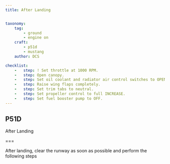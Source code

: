 ```yaml
---
title: After Landing  


taxonomy:
    tag:
        - ground
        - engine on
    craft:
        - p51d
        - mustang
    author: DCS

checklist:
    -   step: ! Set throttle at 1000 RPM.
    -   step: Open canopy.
    -   step: Set oil coolant and radiator air control switches to OPEN. Release switches to OFF when flaps are fully open.
    -   step: Raise wing flaps completely.
    -   step: Set trim tabs to neutral.
    -   step: Set propeller control to full INCREASE.
    -   step: Set fuel booster pump to OFF.
---
```


## P51D 
After Landing  

===

After landing, clear the runway as soon as possible and perform the following steps
